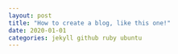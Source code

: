 ```yaml
---
layout: post
title: "How to create a blog, like this one!"
date: 2020-01-01
categories: jekyll github ruby ubuntu 
---
```


[github-pages]: https://pages.github.com/
[jekyll]: https://jekyllrb.com
